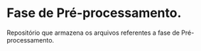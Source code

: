 # Fase de Pré-processamento.

Repositório que armazena os arquivos referentes a fase de Pré-processamento.
